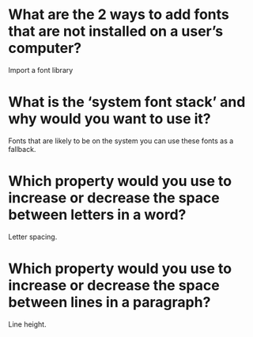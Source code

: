 # What are the 2 ways to add fonts that are not installed on a user’s computer?
Import a font library
# What is the ‘system font stack’ and why would you want to use it?
Fonts that are likely to be on the system you can use these fonts as a fallback.
# Which property would you use to increase or decrease the space between letters in a word?
Letter spacing.
# Which property would you use to increase or decrease the space between lines in a paragraph?
Line height.